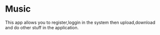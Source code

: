 # Music
This app allows you to register,loggin in the system then upload,download and do other stuff in the application. 
